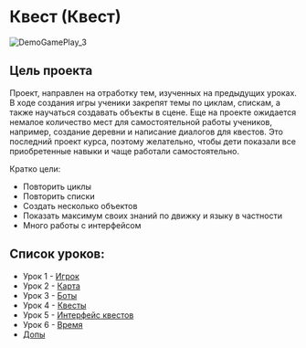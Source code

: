 # Квест (Квест)

![DemoGamePlay_3](https://github.com/user-attachments/assets/638da84d-067d-4f3c-a0ed-d21bba345926)


## Цель проекта
Проект, направлен на отработку тем, изученных на предыдущих уроках. В ходе создания игры ученики закрепят темы по циклам, спискам, а также научаться создавать объекты в сцене.
Еще на проекте ожидается немалое количество мест для самостоятельной работы учеников, например, создание деревни и написание диалогов для квестов.
Это последний проект курса, поэтому желательно, чтобы дети показали все приобретенные навыки и чаще работали самостоятельно.

Кратко цели:
- Повторить циклы
- Повторить списки
- Создать несколько объектов
- Показать максимум своих знаний по движку и языку в частности
- Много работы с интерфейсом

## Список уроков:
- Урок 1 - [Игрок](https://github.com/IT-Compot/Python-methodologies/blob/main/first-stage/Quest/lessons/lesson-1.md)
- Урок 2 - [Карта](https://github.com/IT-Compot/Python-methodologies/blob/main/first-stage/Quest/lessons/lesson-2.md)
- Урок 3 - [Боты](https://github.com/IT-Compot/Python-methodologies/blob/main/first-stage/Quest/lessons/lesson-3.md)
- Урок 4 - [Квесты](https://github.com/IT-Compot/Python-methodologies/blob/main/first-stage/Quest/lessons/lesson-4.md)
- Урок 5 - [Интерфейс квестов](https://github.com/IT-Compot/Python-methodologies/blob/main/first-stage/Quest/lessons/lesson-5.md)
- Урок 6 - [Время](https://github.com/IT-Compot/Python-methodologies/blob/main/first-stage/Quest/lessons/lesson-6.md)
- [Допы]()
